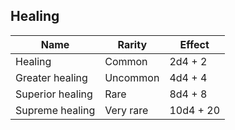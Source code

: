 ## Healing

|Name |Rarity  | Effect|
--- | --- | ---
Healing| Common| 2d4 + 2
Greater healing| Uncommon| 4d4 + 4
Superior healing| Rare| 8d4 + 8
Supreme healing| Very rare| 10d4 + 20